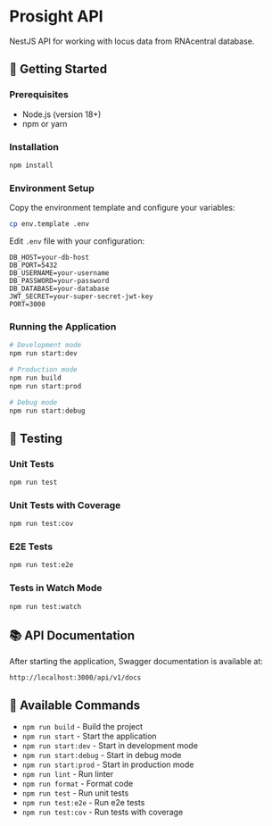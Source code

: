 # Prosight API

NestJS API for working with locus data from RNAcentral database.

## 🚀 Getting Started

### Prerequisites
- Node.js (version 18+)
- npm or yarn

### Installation
```bash
npm install
```

### Environment Setup
Copy the environment template and configure your variables:
```bash
cp env.template .env
```

Edit `.env` file with your configuration:
```env
DB_HOST=your-db-host
DB_PORT=5432
DB_USERNAME=your-username
DB_PASSWORD=your-password
DB_DATABASE=your-database
JWT_SECRET=your-super-secret-jwt-key
PORT=3000
```

### Running the Application
```bash
# Development mode
npm run start:dev

# Production mode
npm run build
npm run start:prod

# Debug mode
npm run start:debug
```

## 🧪 Testing

### Unit Tests
```bash
npm run test
```

### Unit Tests with Coverage
```bash
npm run test:cov
```

### E2E Tests
```bash
npm run test:e2e
```

### Tests in Watch Mode
```bash
npm run test:watch
```

## 📚 API Documentation

After starting the application, Swagger documentation is available at:
```
http://localhost:3000/api/v1/docs
```

## 🔧 Available Commands

- `npm run build` - Build the project
- `npm run start` - Start the application
- `npm run start:dev` - Start in development mode
- `npm run start:debug` - Start in debug mode
- `npm run start:prod` - Start in production mode
- `npm run lint` - Run linter
- `npm run format` - Format code
- `npm run test` - Run unit tests
- `npm run test:e2e` - Run e2e tests
- `npm run test:cov` - Run tests with coverage
